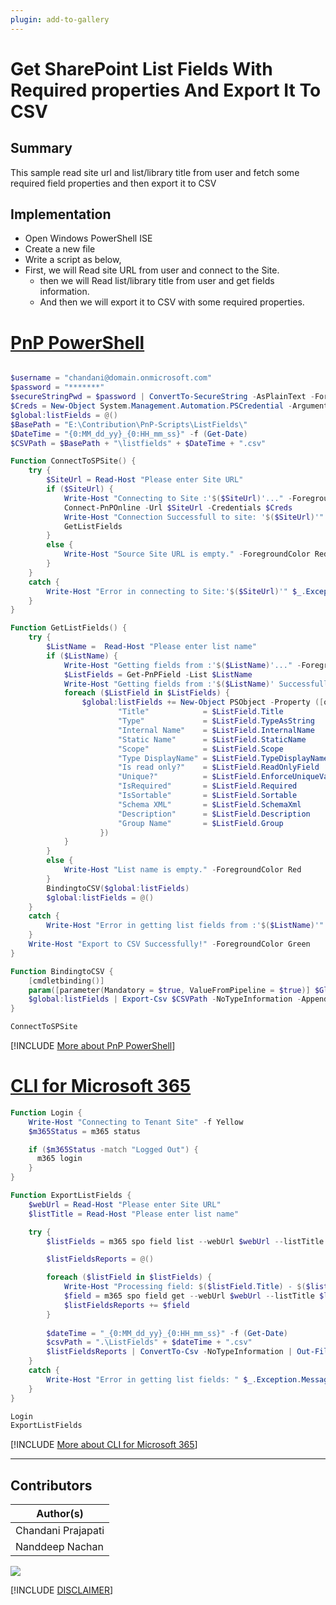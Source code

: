 ```yaml
---
plugin: add-to-gallery
---
```


# Get SharePoint List Fields With Required properties And Export It To CSV

## Summary

This sample read site url and list/library title from user and fetch some required field properties and then export it to CSV

## Implementation

- Open Windows PowerShell ISE
- Create a new file
- Write a script as below,
- First, we will Read site URL from user and connect to the Site.
	- then we will Read list/library title from user and get fields information.
    - And then we will export it to CSV with some required properties.
 
# [PnP PowerShell](#tab/pnpps)
```powershell

$username = "chandani@domain.onmicrosoft.com"
$password = "*******"
$secureStringPwd = $password | ConvertTo-SecureString -AsPlainText -Force 
$Creds = New-Object System.Management.Automation.PSCredential -ArgumentList $username, $secureStringPwd
$global:listFields = @()
$BasePath = "E:\Contribution\PnP-Scripts\ListFields\"
$DateTime = "{0:MM_dd_yy}_{0:HH_mm_ss}" -f (Get-Date)
$CSVPath = $BasePath + "\listfields" + $DateTime + ".csv"

Function ConnectToSPSite() {
    try {
        $SiteUrl = Read-Host "Please enter Site URL"
        if ($SiteUrl) {
            Write-Host "Connecting to Site :'$($SiteUrl)'..." -ForegroundColor Yellow  
            Connect-PnPOnline -Url $SiteUrl -Credentials $Creds
            Write-Host "Connection Successfull to site: '$($SiteUrl)'" -ForegroundColor Green              
            GetListFields
        }
        else {
            Write-Host "Source Site URL is empty." -ForegroundColor Red
        }
    }
    catch {
        Write-Host "Error in connecting to Site:'$($SiteUrl)'" $_.Exception.Message -ForegroundColor Red               
    } 
}

Function GetListFields() {
    try {
        $ListName =  Read-Host "Please enter list name"
        if ($ListName) {
            Write-Host "Getting fields from :'$($ListName)'..." -ForegroundColor Yellow  
            $ListFields = Get-PnPField -List $ListName
            Write-Host "Getting fields from :'$($ListName)' Successfully!" -ForegroundColor Green  
            foreach ($ListField in $ListFields) {  
                $global:listFields += New-Object PSObject -Property ([ordered]@{
                        "Title"            = $ListField.Title                           
                        "Type"             = $ListField.TypeAsString                         
                        "Internal Name"    = $ListField.InternalName  
                        "Static Name"      = $ListField.StaticName  
                        "Scope"            = $ListField.Scope  
                        "Type DisplayName" = $ListField.TypeDisplayName                          
                        "Is read only?"    = $ListField.ReadOnlyField  
                        "Unique?"          = $ListField.EnforceUniqueValues  
                        "IsRequired"       = $ListField.Required
                        "IsSortable"       = $ListField.Sortable
                        "Schema XML"       = $ListField.SchemaXml
                        "Description"      = $ListField.Description 
                        "Group Name"       = $ListField.Group   
                    })
            }  
        }
        else {
            Write-Host "List name is empty." -ForegroundColor Red
        }
        BindingtoCSV($global:listFields)
        $global:listFields = @()
    }
    catch {
        Write-Host "Error in getting list fields from :'$($ListName)'" $_.Exception.Message -ForegroundColor Red               
    } 
    Write-Host "Export to CSV Successfully!" -ForegroundColor Green
}

Function BindingtoCSV {
    [cmdletbinding()]
    param([parameter(Mandatory = $true, ValueFromPipeline = $true)] $Global)       
    $global:listFields | Export-Csv $CSVPath -NoTypeInformation -Append            
}

ConnectToSPSite

```
[!INCLUDE [More about PnP PowerShell](../../docfx/includes/MORE-PNPPS.md)]


# [CLI for Microsoft 365](#tab/cli-m365-ps)
```powershell
Function Login {
    Write-Host "Connecting to Tenant Site" -f Yellow   
    $m365Status = m365 status

    if ($m365Status -match "Logged Out") {
      m365 login
    }
}

Function ExportListFields {
    $webUrl = Read-Host "Please enter Site URL"
    $listTitle = Read-Host "Please enter list name"

    try {
        $listFields = m365 spo field list --webUrl $webUrl --listTitle $listTitle --output json | ConvertFrom-Json

        $listFieldsReports = @()

        foreach ($listField in $listFields) {
            Write-Host "Processing field: $($listField.Title) - $($listField.Id)"
            $field = m365 spo field get --webUrl $webUrl --listTitle $listTitle --id $listField.Id --output json | ConvertFrom-Json
            $listFieldsReports += $field
        }
    
        $dateTime = "_{0:MM_dd_yy}_{0:HH_mm_ss}" -f (Get-Date)
        $csvPath = ".\ListFields" + $dateTime + ".csv"
        $listFieldsReports | ConvertTo-Csv -NoTypeInformation | Out-File -FilePath "SearchResults.csv"
    }
    catch {
        Write-Host "Error in getting list fields: " $_.Exception.Message -ForegroundColor Red                 
    }
}

Login
ExportListFields
```
[!INCLUDE [More about CLI for Microsoft 365](../../docfx/includes/MORE-CLIM365.md)]
***

## Contributors

| Author(s) |
|-----------|
| Chandani Prajapati |
| Nanddeep Nachan |


<img src="https://m365-visitor-stats.azurewebsites.net/script-samples/scripts/spo-get-and-export-list-fields?labelText=Visitors" class="img-visitor" aria-hidden="true" />


[!INCLUDE [DISCLAIMER](../../docfx/includes/DISCLAIMER.md)]
